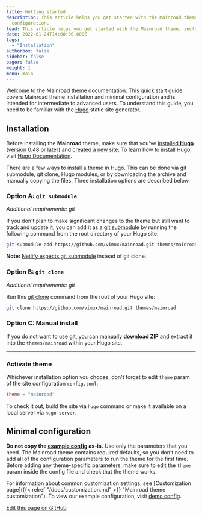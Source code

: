 ```yaml
---
title: Getting started
description: This article helps you get started with the Mainroad theme, including installation and minimal
  configuration.
lead: This article helps you get started with the Mainroad theme, including installation and minimal configuration.
date: 2022-01-24T14:00:00.000Z
tags:
  - "Installation"
authorbox: false
sidebar: false
pager: false
weight: 1
menu: main
---
```


Welcome to the Mainroad theme documentation. This quick start guide covers Mainroad theme installation and minimal
configuration and is intended for intermediate to advanced users. To understand this guide, you need to be familiar
with the [Hugo](https://gohugo.io/) static site generator.

<!--more-->

## Installation

Before installing the **Mainroad** theme, make sure that you've
[installed **Hugo** (version 0.48 or later)](https://gohugo.io/getting-started/quick-start/#step-1-install-hugo) and
[created a new site](https://gohugo.io/getting-started/quick-start/#step-2-create-a-new-site). To learn how to install
Hugo, visit [Hugo Documentation](https://gohugo.io/getting-started/installing/).

There are a few ways to install a theme in Hugo. This can be done via git submodule, git clone, Hugo modules, or
by downloading the archive and manually copying the files. Three installation options are described below.

### Option A: `git submodule`

*Additional requirements: git*

If you don't plan to make significant changes to the theme but still want to track and update it, you can add it as a
[git submodule](https://git-scm.com/docs/git-submodule) by running the following command from the root directory of
your Hugo site:

```sh
git submodule add https://github.com/vimux/mainroad.git themes/mainroad
```

**Note:**
[Netlify expects git submodule](https://docs.netlify.com/configure-builds/common-configurations/hugo/#hugo-themes)
instead of git clone.

### Option B: `git clone`

*Additional requirements: git*

Run this [git clone](https://git-scm.com/docs/git-clone) command from the root of your Hugo site:

```sh
git clone https://github.com/vimux/mainroad.git themes/mainroad
```

### Option C: Manual install

If you do not want to use git, you can manually
**[download ZIP](https://github.com/vimux/mainroad/archive/master.zip)** and extract it into the `themes/mainroad`
within your Hugo site.

---

### Activate theme

Whichever installation option you choose, don't forget to edit `theme` param of the site configuration `config.toml`:

```toml
theme = "mainroad"
```

To check it out, build the site via `hugo` command or make it available on a local server via `hugo server`.

## Minimal configuration

**Do not copy the [example config](https://github.com/vimux/mainroad#configtoml-example) as-is.**
Use only the parameters that you need. The Mainroad theme contains required defaults, so you don't need to add all of
the configuration parameters to run the theme for the first time. Before adding any theme-specific parameters, make
sure to edit the `theme` param inside the config file and check that the theme works.

For information about common customization settings, see [Customization page]({{< relref "/docs/customization.md" >}} "Mainroad theme customization").
To view our example configuration, visit [demo config](https://github.com/vimux/mainroad/blob/master/exampleSite/config.toml).

[Edit this page on GitHub](https://github.com/vimux/mainroad/blob/master/exampleSite/content/docs/getting-started.md)